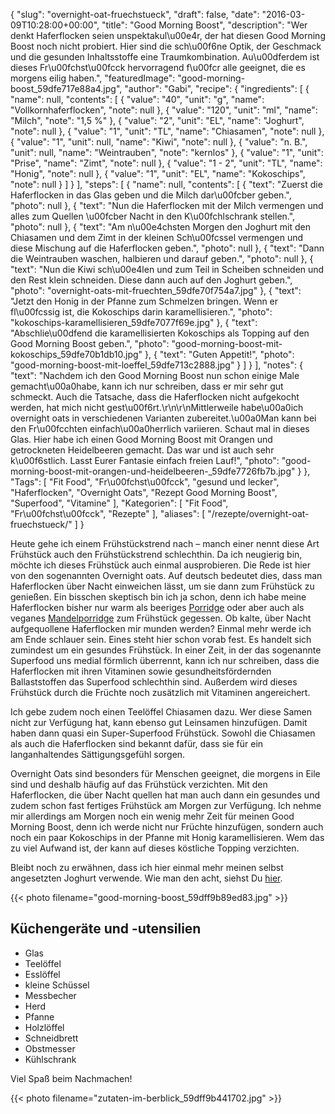 {
    "slug": "overnight-oat-fruechstueck",
    "draft": false,
    "date": "2016-03-09T10:28:00+00:00",
    "title": "Good Morning Boost",
    "description": "Wer denkt Haferflocken seien unspektakul\u00e4r, der hat diesen Good Morning Boost noch nicht probiert. Hier sind die sch\u00f6ne Optik, der Geschmack und die gesunden Inhaltsstoffe eine Traumkombination. Au\u00dferdem ist dieses Fr\u00fchst\u00fcck hervorragend f\u00fcr alle geeignet, die es morgens eilig haben.",
    "featuredImage": "good-morning-boost_59dfe717e88a4.jpg",
    "author": "Gabi",
    "recipe": {
        "ingredients": [
            {
                "name": null,
                "contents": [
                    {
                        "value": "40",
                        "unit": "g",
                        "name": "Vollkornhaferflocken",
                        "note": null
                    },
                    {
                        "value": "120",
                        "unit": "ml",
                        "name": "Milch",
                        "note": "1,5 %"
                    },
                    {
                        "value": "2",
                        "unit": "EL",
                        "name": "Joghurt",
                        "note": null
                    },
                    {
                        "value": "1",
                        "unit": "TL",
                        "name": "Chiasamen",
                        "note": null
                    },
                    {
                        "value": "1",
                        "unit": null,
                        "name": "Kiwi",
                        "note": null
                    },
                    {
                        "value": "n. B.",
                        "unit": null,
                        "name": "Weintrauben",
                        "note": "kernlos"
                    },
                    {
                        "value": "1",
                        "unit": "Prise",
                        "name": "Zimt",
                        "note": null
                    },
                    {
                        "value": "1 - 2",
                        "unit": "TL",
                        "name": "Honig",
                        "note": null
                    },
                    {
                        "value": "1",
                        "unit": "EL",
                        "name": "Kokoschips",
                        "note": null
                    }
                ]
            }
        ],
        "steps": [
            {
                "name": null,
                "contents": [
                    {
                        "text": "Zuerst die Haferflocken in das Glas geben und die Milch dar\u00fcber geben.",
                        "photo": null
                    },
                    {
                        "text": "Nun die Haferflocken mit der Milch vermengen und alles zum Quellen \u00fcber Nacht in den K\u00fchlschrank stellen.",
                        "photo": null
                    },
                    {
                        "text": "Am n\u00e4chsten Morgen den Joghurt mit den Chiasamen und dem Zimt in der kleinen Sch\u00fcssel vermengen und diese Mischung auf die Haferflocken geben.",
                        "photo": null
                    },
                    {
                        "text": "Dann die Weintrauben waschen, halbieren und darauf geben.",
                        "photo": null
                    },
                    {
                        "text": "Nun die Kiwi sch\u00e4len und zum Teil in Scheiben schneiden und den Rest klein schneiden. Diese dann auch auf den Joghurt geben.",
                        "photo": "overnight-oats-mit-fruechten_59dfe70f754a7.jpg"
                    },
                    {
                        "text": "Jetzt den Honig in der Pfanne zum Schmelzen bringen. Wenn er fl\u00fcssig ist, die Kokoschips darin karamellisieren.",
                        "photo": "kokoschips-karamellisieren_59dfe7077f69e.jpg"
                    },
                    {
                        "text": "Abschlie\u00dfend die karamellisierten Kokoschips  als Topping auf den Good Morning Boost geben.",
                        "photo": "good-morning-boost-mit-kokoschips_59dfe70b1db10.jpg"
                    },
                    {
                        "text": "Guten Appetit!",
                        "photo": "good-morning-boost-mit-loeffel_59dfe713c2888.jpg"
                    }
                ]
            }
        ],
        "notes": {
            "text": "Nachdem ich den Good Morning Boost nun schon einige Male gemacht\u00a0habe, kann ich nur schreiben, dass er mir sehr gut schmeckt. Auch die Tatsache, dass die Haferflocken nicht aufgekocht werden, hat mich nicht gest\u00f6rt.\r\n\r\nMittlerweile habe\u00a0ich overnight oats in verschiedenen Varianten zubereitet.\u00a0Man kann bei den Fr\u00fcchten einfach\u00a0herrlich variieren. Schaut mal in dieses Glas. Hier habe ich einen Good Morning Boost mit Orangen und getrockneten Heidelbeeren gemacht. Das war und ist auch sehr k\u00f6stlich. Lasst Eurer Fantasie einfach freien Lauf!",
            "photo": "good-morning-boost-mit-orangen-und-heidelbeeren-_59dfe7726fb7b.jpg"
        }
    },
    "Tags": [
        "Fit Food",
        "Fr\u00fchst\u00fcck",
        "gesund und lecker",
        "Haferflocken",
        "Overnight Oats",
        "Rezept Good Morning Boost",
        "Superfood",
        "Vitamine"
    ],
    "Kategorien": [
        "Fit Food",
        "Fr\u00fchst\u00fcck",
        "Rezepte"
    ],
    "aliases": [
        "\/rezepte\/overnight-oat-fruechstueck\/"
    ]
}

Heute gehe ich einem Frühstückstrend nach &#8211; manch einer nennt diese Art Frühstück auch den Frühstückstrend schlechthin. Da ich neugierig bin, möchte ich dieses Frühstück auch einmal ausprobieren. Die Rede ist hier von den sogenannten Overnight oats. Auf deutsch bedeutet dies, dass man Haferflocken über Nacht einweichen lässt, um sie dann zum Frühstück zu genießen. Ein bisschen skeptisch bin ich ja schon, denn ich habe meine Haferflocken bisher nur warm als beeriges [Porridge][1] oder aber auch als veganes [Mandelporridge][2] zum Frühstück gegessen. Ob kalte, über Nacht aufgequollene Haferflocken mir munden werden? Einmal mehr werde ich am Ende schlauer sein. Eines steht hier schon vorab fest. Es handelt sich zumindest um ein gesundes Frühstück. In einer Zeit, in der das sogenannte Superfood uns medial förmlich überrennt, kann ich nur schreiben, dass die Haferflocken mit ihren Vitaminen sowie gesundheitsfördernden Ballaststoffen das Superfood schlechthin sind. Außerdem wird dieses Frühstück durch die Früchte noch zusätzlich mit Vitaminen angereichert.

Ich gebe zudem noch einen Teelöffel Chiasamen dazu. Wer diese Samen nicht zur Verfügung hat, kann ebenso gut Leinsamen hinzufügen. Damit haben dann quasi ein Super-Superfood Frühstück. Sowohl die Chiasamen als auch die Haferflocken sind bekannt dafür, dass sie für ein langanhaltendes Sättigungsgefühl sorgen.

Overnight Oats sind besonders für Menschen geeignet, die morgens in Eile sind und deshalb häufig auf das Frühstück verzichten. Mit den Haferflocken, die über Nacht quellen hat man auch dann ein gesundes und zudem schon fast fertiges Frühstück am Morgen zur Verfügung. Ich nehme mir allerdings am Morgen noch ein wenig mehr Zeit für meinen Good Morning Boost, denn ich werde nicht nur Früchte hinzufügen, sondern auch noch ein paar Kokoschips in der Pfanne mit Honig karamellisieren. Wem das zu viel Aufwand ist, der kann auf dieses köstliche Topping verzichten.

Bleibt noch zu erwähnen, dass ich hier einmal mehr meinen selbst angesetzten Joghurt verwende. Wie man den acht, siehst Du [hier][3].

{{< photo filename="good-morning-boost_59dff9b89ed83.jpg" >}}

## Küchengeräte und -utensilien

 * Glas
 * Teelöffel
 * Esslöffel
 * kleine Schüssel
 * Messbecher
 * Herd
 * Pfanne
 * Holzlöffel
 * Schneidbrett
 * Obstmesser
 * Kühlschrank

Viel Spaß beim Nachmachen!

{{< photo filename="zutaten-im-berblick_59dff9b441702.jpg" >}}

 [1]: https://kochfokus.de/rezepte/beeriges-porridge/
 [2]: https://kochfokus.de/rezepte/veganes-mandel-porridge/
 [3]: https://kochfokus.de/wissenswert/joghurt-teil-1-joghurt-selber-machen/